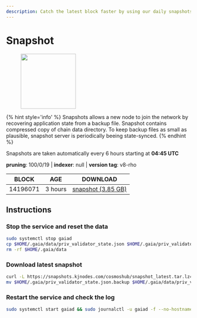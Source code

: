 ```yaml
---
description: Catch the latest block faster by using our daily snapshots.
---
```


# Snapshot

<figure><img src="https://raw.githubusercontent.com/kj89/testnet_manuals/main/pingpub/logos/cosmoshub.png" width="150" alt=""><figcaption></figcaption></figure>

{% hint style='info' %}
Snapshots allows a new node to join the network by recovering application state from a backup file. 
Snapshot contains compressed copy of chain data directory. To keep backup files as small as plausible, 
snapshot server is periodically beeing state-synced.
{% endhint %}

Snapshots are taken automatically every 6 hours starting at **04:45 UTC**

**pruning**: 100/0/19 | **indexer**: null | **version tag**: v8-rho

| BLOCK             | AGE             | DOWNLOAD                                                                                            |
| ----------------- | --------------- | --------------------------------------------------------------------------------------------------- |
| 14196071 | 3 hours | [snapshot (3.85 GB)](https://snapshots.kjnodes.com/cosmoshub/snapshot\_latest.tar.lz4) |

## Instructions

### Stop the service and reset the data

```bash
sudo systemctl stop gaiad
cp $HOME/.gaia/data/priv_validator_state.json $HOME/.gaia/priv_validator_state.json.backup
rm -rf $HOME/.gaia/data
```

### Download latest snapshot

```bash
curl -L https://snapshots.kjnodes.com/cosmoshub/snapshot_latest.tar.lz4 | tar -Ilz4 -xf - -C $HOME/.gaia
mv $HOME/.gaia/priv_validator_state.json.backup $HOME/.gaia/data/priv_validator_state.json
```

### Restart the service and check the log

```bash
sudo systemctl start gaiad && sudo journalctl -u gaiad -f --no-hostname -o cat
```
